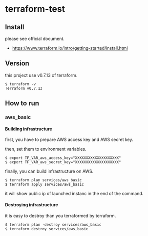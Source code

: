 # terraform-test

## Install

please see official document.

- https://www.terraform.io/intro/getting-started/install.html

## Version

this project use v0.7.13 of terraform.

```
$ terraform -v
Terraform v0.7.13
```

## How to run

### aws_basic

#### Building infrastructure

first, you have to prepare AWS access key and AWS secret key.

then, set them to environment variables.

```
$ export TF_VAR_aws_access_key="XXXXXXXXXXXXXXXXXXXX"
$ export TF_VAR_aws_secret_key="XXXXXXXXXXXXXXXXXXXX"
```

finally, you can build infrastructure on AWS.

```
$ terraform plan services/aws_basic
$ terraform apply services/aws_basic
```

it will show public ip of launched instanc in the end of the command.

#### Destroying infrastructure

it is easy to destroy than you terraformed by terraform.

```
$ terraform plan -destroy services/aws_basic
$ terraform destroy services/aws_basic
```
